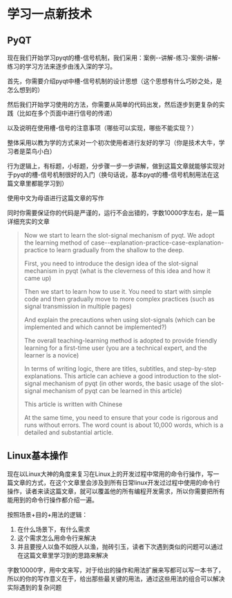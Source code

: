 # 学习一点新技术

## PyQT

现在我们开始学习pyqt的槽-信号机制，我们采用：案例--讲解-练习-案例-讲解-练习的学习方法来逐步由浅入深的学习。

首先，你需要介绍pyqt中槽-信号机制的设计思想（这个思想有什么巧妙之处，是怎么想到的）

然后我们开始学习使用的方法，你需要从简单的代码出发，然后逐步到更复杂的实践（比如在多个页面中进行信号的传递）

以及说明在使用槽-信号的注意事项（哪些可以实现，哪些不能实现？）

整体采用以教为学的方式来对一个初次使用者进行友好的学习（你是技术大牛，学习者是菜鸟小白）

行为逻辑上，有标题，小标题，分步骤一步一步讲解，做到这篇文章就能够实现对于pyqt的槽-信号机制很好的入门（换句话说，基本pyqt的槽-信号机制用法在这篇文章里都能学习到）

使用中文为母语进行这篇文章的写作

同时你需要保证你的代码是严谨的，运行不会出错的，字数10000字左右，是一篇详细充实的文章

> Now we start to learn the slot-signal mechanism of pyqt. We adopt the learning method of case--explanation-practice-case-explanation-practice to learn gradually from the shallow to the deep.
>
> First, you need to introduce the design idea of the slot-signal mechanism in pyqt (what is the cleverness of this idea and how it came up)
>
> Then we start to learn how to use it. You need to start with simple code and then gradually move to more complex practices (such as signal transmission in multiple pages)
>
> And explain the precautions when using slot-signals (which can be implemented and which cannot be implemented?)
>
> The overall teaching-learning method is adopted to provide friendly learning for a first-time user (you are a technical expert, and the learner is a novice)
>
> In terms of writing logic, there are titles, subtitles, and step-by-step explanations. This article can achieve a good introduction to the slot-signal mechanism of pyqt (in other words, the basic usage of the slot-signal mechanism of pyqt can be learned in this article)
>
> This article is written with Chinese
>
> At the same time, you need to ensure that your code is rigorous and runs without errors. The word count is about 10,000 words, which is a detailed and substantial article.

 

## Linux基本操作

现在以Linux大神的角度来复习在Linux上的开发过程中常用的命令行操作，写一篇文章的方式，在这个文章里会涉及到所有日常linux开发过过程中使用的命令行操作，读者来读这篇文章，就可以覆盖他的所有编程开发需求，所以你需要把所有能用到的命令行操作都介绍一遍。

按照场景+目的+用法的逻辑：

1. 在什么场景下，有什么需求
2. 这个需求怎么用命令行来解决
3. 并且要授人以鱼不如授人以渔，抛砖引玉，读者下次遇到类似的问题可以通过在这篇文章里学习到的思路来解决

字数10000字，用中文来写，对于给出的操作和用法扩展来写都可以写一本书了，所以的你的写作意义在于，给出那些最关键的用法，通过这些用法的组合可以解决实际遇到的复杂问题